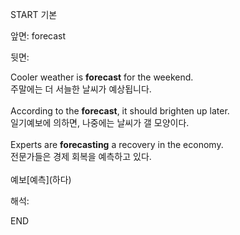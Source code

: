 START
기본

앞면:
forecast


뒷면:
<div>Cooler weather is <strong>forecast</strong> for the weekend. </div><div><div>주말에는 더 서늘한 날씨가 예상됩니다.</div></div><div><br></div><div><div>According to the <strong>forecast</strong>, it should brighten up later. </div><div><div>일기예보에 의하면, 나중에는 날씨가 갤 모양이다.</div></div></div><div><br></div><div><div>Experts are <b>forecasting</b> a recovery in the economy. </div><div>전문가들은 경제 회복을 예측하고 있다.</div></div><div><br></div><div>예보[<span>예측</span>](하다)</div>


해석:
<!--ID: 1746614453956-->
END